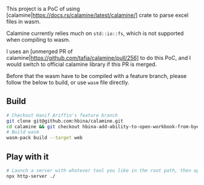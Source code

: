 This project is a PoC of using [calamine|https://docs.rs/calamine/latest/calamine/] crate to parse excel files in wasm.

Calamine currently relies much on `std::io::fs`, which is not supported when compiling to wasm.

I uses an [unmerged PR of calamine|https://github.com/tafia/calamine/pull/256] to do this PoC, and I would switch to official calamine library if this PR is merged.

Before that the wasm have to be compiled with a feature branch, please follow the below to build, or use `wasm` file directly.

## Build

```bash
# Checkout Hanif Ariffin's feature branch
git clone git@github.com:hbina/calamine.git
cd calamine && git checkout hbina-add-ability-to-open-workbook-from-byes && cd ..
# Build wasm
wasm-pack build --target web
```

## Play with it
```bash
# Launch a server with whatever tool you like in the root path, then open index.html in your browser
npx http-server ./
```
